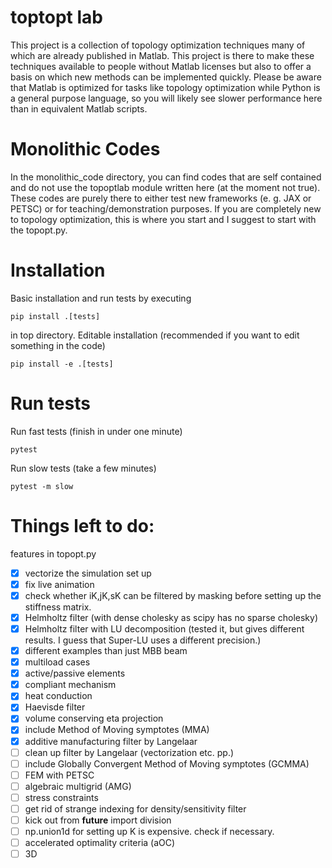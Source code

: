 # toptopt lab 
This project is a collection of topology optimization techniques many of which
are already published in Matlab. This project is there to make these techniques
available to people without Matlab licenses but also to offer a basis on which
new methods can be implemented quickly. Please be aware that Matlab is 
optimized for tasks like topology optimization while Python is a general 
purpose language, so you will likely see slower performance here than in 
equivalent Matlab scripts.

# Monolithic Codes

In the monolithic_code directory, you can find codes that are self contained 
and do not use the topoptlab module written here (at the moment not true). 
These codes are purely there to either test new frameworks (e. g. JAX or PETSC)
or for teaching/demonstration purposes. If you are completely new to topology 
optimization, this is where you start and I suggest to start with the topopt.py.

# Installation
Basic installation and run tests by executing
```
pip install .[tests]
```
in top directory. Editable installation (recommended if you want to edit 
something in the code) 
```
pip install -e .[tests]
```

# Run tests
Run fast tests (finish in under one minute)
```
pytest
```
Run slow tests (take a few minutes)
```
pytest -m slow
```

# Things left to do:

features in topopt.py 
- [x] vectorize the simulation set up
- [x] fix live animation
- [x] check whether iK,jK,sK can be filtered by masking before setting up the
      stiffness matrix.
- [x] Helmholtz filter (with dense cholesky as scipy has no sparse cholesky)
- [x] Helmholtz filter with LU decomposition (tested it, but gives different
      results. I guess that Super-LU uses a different precision.)
- [x] different examples than just MBB beam
- [x] multiload cases
- [x] active/passive elements
- [x] compliant mechanism
- [x] heat conduction
- [x] Haevisde filter
- [x] volume conserving eta projection
- [x] include Method of Moving symptotes (MMA)
- [x] additive manufacturing filter by Langelaar
- [ ] clean up filter by Langelaar (vectorization etc. pp.)
- [ ] include Globally Convergent Method of Moving symptotes (GCMMA)
- [ ] FEM with PETSC
- [ ] algebraic multigrid (AMG)
- [ ] stress constraints
- [ ] get rid of strange indexing for density/sensitivity filter
- [ ] kick out from __future__ import division
- [ ] np.union1d for setting up K is expensive. check if necessary.
- [ ] accelerated optimality criteria (aOC)
- [ ] 3D